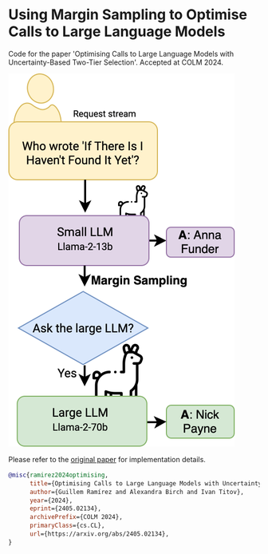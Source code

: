 # Using Margin Sampling to Optimise Calls to Large Language Models
Code for the paper 'Optimising Calls to Large Language Models with Uncertainty-Based Two-Tier Selection'.
Accepted at COLM 2024.


![Alt text](https://github.com/guillemram97/margin_llms/blob/main/diagram)


Please refer to the [original paper](https://arxiv.org/abs/2405.02134) for implementation details. 

```bibtex
@misc{ramirez2024optimising,
      title={Optimising Calls to Large Language Models with Uncertainty-Based Two-Tier Selection}, 
      author={Guillem Ramírez and Alexandra Birch and Ivan Titov},
      year={2024},
      eprint={2405.02134},
      archivePrefix={COLM 2024},
      primaryClass={cs.CL},
      url={https://arxiv.org/abs/2405.02134}, 
}
